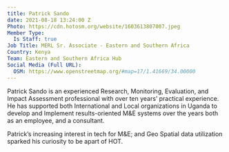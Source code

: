 ```yaml
---
title: Patrick Sando
date: 2021-08-18 13:24:00 Z
Photo: https://cdn.hotosm.org/website/1603613807007.jpeg
Member Type:
  Is Staff: true
Job Title: MERL Sr. Associate - Eastern and Southern Africa
Country: Kenya
Team: Eastern and Southern Africa Hub
Social Media (Full URL):
  OSM: https://www.openstreetmap.org/#map=17/1.41669/34.00000
---
```


Patrick Sando is an experienced Research, Monitoring, Evaluation, and Impact Assessment professional with over ten years’ practical experience. He has supported both International and Local organizations in Uganda to develop and Implement results-oriented M&E systems over the years both as an employee, and a consultant. 

Patrick’s increasing interest in tech for M&E; and Geo Spatial data utilization sparked his curiosity to be apart of HOT.